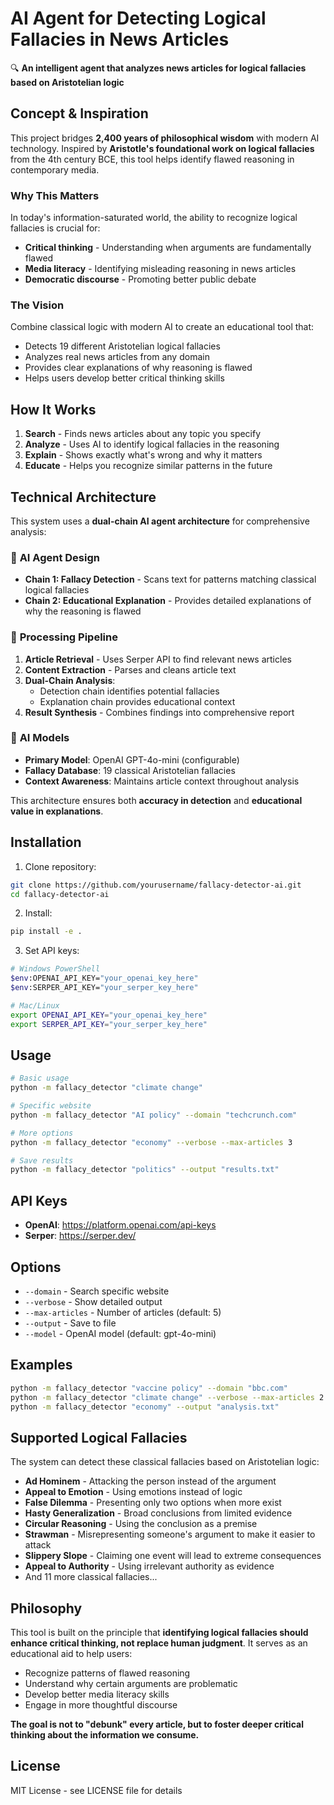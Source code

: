 # AI Agent for Detecting Logical Fallacies in News Articles

🔍 **An intelligent agent that analyzes news articles for logical fallacies based on Aristotelian logic**

## Concept & Inspiration

This project bridges **2,400 years of philosophical wisdom** with modern AI technology. Inspired by **Aristotle's foundational work on logical fallacies** from the 4th century BCE, this tool helps identify flawed reasoning in contemporary media.

### Why This Matters

In today's information-saturated world, the ability to recognize logical fallacies is crucial for:
- **Critical thinking** - Understanding when arguments are fundamentally flawed
- **Media literacy** - Identifying misleading reasoning in news articles
- **Democratic discourse** - Promoting better public debate

### The Vision

Combine classical logic with modern AI to create an educational tool that:
- Detects 19 different Aristotelian logical fallacies
- Analyzes real news articles from any domain
- Provides clear explanations of why reasoning is flawed
- Helps users develop better critical thinking skills

## How It Works

1. **Search** - Finds news articles about any topic you specify
2. **Analyze** - Uses AI to identify logical fallacies in the reasoning
3. **Explain** - Shows exactly what's wrong and why it matters
4. **Educate** - Helps you recognize similar patterns in the future

## Technical Architecture

This system uses a **dual-chain AI agent architecture** for comprehensive analysis:

### 🤖 **AI Agent Design**
- **Chain 1: Fallacy Detection** - Scans text for patterns matching classical logical fallacies
- **Chain 2: Educational Explanation** - Provides detailed explanations of why the reasoning is flawed

### 🔄 **Processing Pipeline**
1. **Article Retrieval** - Uses Serper API to find relevant news articles
2. **Content Extraction** - Parses and cleans article text
3. **Dual-Chain Analysis**:
   - Detection chain identifies potential fallacies
   - Explanation chain provides educational context
4. **Result Synthesis** - Combines findings into comprehensive report

### 🧠 **AI Models**
- **Primary Model**: OpenAI GPT-4o-mini (configurable)
- **Fallacy Database**: 19 classical Aristotelian fallacies
- **Context Awareness**: Maintains article context throughout analysis

This architecture ensures both **accuracy in detection** and **educational value in explanations**.

## Installation

1. Clone repository:
```bash
git clone https://github.com/yourusername/fallacy-detector-ai.git
cd fallacy-detector-ai
```

2. Install:
```bash
pip install -e .
```

3. Set API keys:
```bash
# Windows PowerShell
$env:OPENAI_API_KEY="your_openai_key_here"
$env:SERPER_API_KEY="your_serper_key_here"

# Mac/Linux
export OPENAI_API_KEY="your_openai_key_here"
export SERPER_API_KEY="your_serper_key_here"
```

## Usage

```bash
# Basic usage
python -m fallacy_detector "climate change"

# Specific website
python -m fallacy_detector "AI policy" --domain "techcrunch.com"

# More options
python -m fallacy_detector "economy" --verbose --max-articles 3

# Save results
python -m fallacy_detector "politics" --output "results.txt"
```

## API Keys

- **OpenAI**: https://platform.openai.com/api-keys
- **Serper**: https://serper.dev/

## Options

- `--domain` - Search specific website
- `--verbose` - Show detailed output  
- `--max-articles` - Number of articles (default: 5)
- `--output` - Save to file
- `--model` - OpenAI model (default: gpt-4o-mini)

## Examples

```bash
python -m fallacy_detector "vaccine policy" --domain "bbc.com"
python -m fallacy_detector "climate change" --verbose --max-articles 2
python -m fallacy_detector "economy" --output "analysis.txt"
```

## Supported Logical Fallacies

The system can detect these classical fallacies based on Aristotelian logic:

- **Ad Hominem** - Attacking the person instead of the argument
- **Appeal to Emotion** - Using emotions instead of logic
- **False Dilemma** - Presenting only two options when more exist
- **Hasty Generalization** - Broad conclusions from limited evidence
- **Circular Reasoning** - Using the conclusion as a premise
- **Strawman** - Misrepresenting someone's argument to make it easier to attack
- **Slippery Slope** - Claiming one event will lead to extreme consequences
- **Appeal to Authority** - Using irrelevant authority as evidence
- And 11 more classical fallacies...

## Philosophy

This tool is built on the principle that **identifying logical fallacies should enhance critical thinking, not replace human judgment**. It serves as an educational aid to help users:

- Recognize patterns of flawed reasoning
- Understand why certain arguments are problematic
- Develop better media literacy skills
- Engage in more thoughtful discourse

**The goal is not to "debunk" every article, but to foster deeper critical thinking about the information we consume.**

## License

MIT License - see LICENSE file for details
